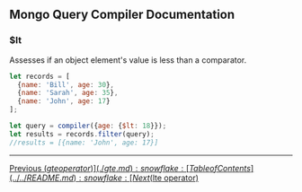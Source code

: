 ## Mongo Query Compiler Documentation

### $lt

Assesses if an object element's value is less than a comparator.

```javascript
let records = [
  {name: 'Bill', age: 30},
  {name: 'Sarah', age: 35},
  {name: 'John', age: 17}
];

let query = compiler({age: {$lt: 18}});
let results = records.filter(query);
//results = [{name: 'John', age: 17}]
```

---

[Previous ($gte operator)](./gte.md) :snowflake: 
[Table of Contents](../../README.md) :snowflake: 
[Next ($lte operator)](./lte.md)
